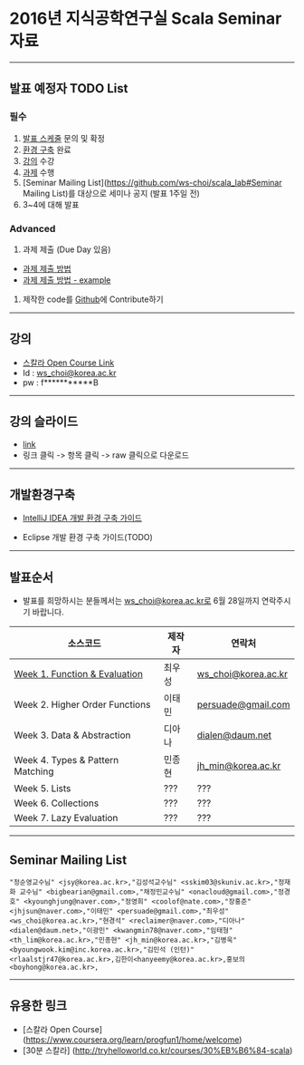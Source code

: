 # 2016년 지식공학연구실 Scala Seminar 자료


------
## 발표 예정자 TODO List

### 필수
1. [발표 스케줄](https://github.com/ws-choi/scala_lab#발표순서) 문의 및 확정
1. [환경 구축](https://github.com/ws-choi/scala_lab#개발환경구축) 완료
1. [강의](https://www.coursera.org/learn/progfun1/home/welcome) 수강
1. [과제](https://www.coursera.org/learn/progfun1/home/assignments) 수행
1. [Seminar Mailing List](https://github.com/ws-choi/scala_lab#Seminar Mailing List)를 대상으로 세미나 공지 (발표 1주일 전)
1. 3~4에 대해 발표

### Advanced
1. 과제 제출 (Due Day 있음)
  - [과제 제출 방법](https://www.coursera.org/learn/progfun1/lecture/VMdkA/tutorial-working-on-the-programming-assignments)
  - [과제 제출 방법 - example](https://www.coursera.org/learn/progfun1/programming/xIz9O/example-assignment)

1. 제작한 code를 [Github](https://github.com/ws-choi/)에 Contribute하기



  ------
## 강의

- [스칼라 Open Course Link](https://www.coursera.org/learn/progfun1/home/welcome)
- Id : ws_choi@korea.ac.kr
- pw : f\*\*\*\*\*\*\*\*\*\*\*B


------
## 강의 슬라이드

- [link](https://github.com/ws-choi/scala_lab/tree/alpha-0.1.0/lecture)
- 링크 클릭 -> 항목 클릭 -> raw 클릭으로 다운로드


------
## 개발환경구축

- [IntelliJ IDEA 개발 환경 구축 가이드](https://github.com/ws-choi/scala_lab/raw/alpha-0.1.0/lecture/Intelli%20J%20IDEA%20-%20Scala%20Setting.pptx)

- Eclipse 개발 환경 구축 가이드(TODO)


------
## 발표순서

- 발표를 희망하시는 분들께서는 ws_choi@korea.ac.kr로 6월 28일까지 연락주시기 바랍니다.

|소스코드                                      |제작자 |연락처                |
|------------------------------------------|----|-------------------|
|[Week 1. Function & Evaluation](https://github.com/ws-choi/scala_lab/tree/alpha-0.1.0/src/main/scala/week01)                       |최우성 |ws_choi@korea.ac.kr|
|Week 2. Higher Order Functions| 이태민 | persuade@gmail.com|
|Week 3. Data & Abstraction| 디아나 | dialen@daum.net|
|Week 4. Types & Pattern Matching| 민종현 | jh_min@korea.ac.kr|
|Week 5. Lists| ??? | ???|
|Week 6. Collections| ??? | ???|
|Week 7. Lazy Evaluation | ??? | ???


------


## Seminar Mailing List
```List
"정순영교수님" <jsy@korea.ac.kr>,"김성석교수님" <sskim03@skuniv.ac.kr>,"정재화 교수님" <bigbearian@gmail.com>,"채정민교수님" <onacloud@gmail.com>,"정경호" <kyounghjung@naver.com>,"정영희" <coolof@nate.com>,"장홍준" <jhjsun@naver.com>,"이태민" <persuade@gmail.com>,"최우성" <ws_choi@korea.ac.kr>,"현경석" <reclaimer@naver.com>,"디아나" <dialen@daum.net>,"이광민" <kwangmin78@naver.com>,"임태형" <th_lim@korea.ac.kr>,"민종현" <jh_min@korea.ac.kr>,"김병욱" <byoungwook.kim@inc.korea.ac.kr>,"김민석 (인턴)" <rlaalstjr47@korea.ac.kr>,김한이<hanyeemy@korea.ac.kr>,홍보의<boyhong@korea.ac.kr>,
```

------

## 유용한 링크

- [스칼라 Open Course] (https://www.coursera.org/learn/progfun1/home/welcome)
- [30분 스칼라] (http://tryhelloworld.co.kr/courses/30%EB%B6%84-scala)
